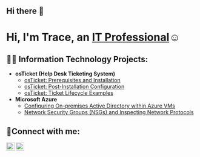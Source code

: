 ## Hi there 👋

<!--
**traceprout/traceprout** is a ✨ _special_ ✨ repository because its `README.md` (this file) appears on your GitHub profile.

Here are some ideas to get you started:

- 🔭 I’m currently working on ...
- 🌱 I’m currently learning ...
- 👯 I’m looking to collaborate on ...
- 🤔 I’m looking for help with ...
- 💬 Ask me about ...
- 📫 How to reach me: ...
- 😄 Pronouns: ...
- ⚡ Fun fact: ...
-->
<h1>Hi, I'm Trace, an <a href="https://linkedin.com/in/trace">IT Professional</a>☺</h1>

<h2>👨‍💻 Information Technology Projects:</h2>

- <b>osTicket (Help Desk Ticketing System)</b>
  - [osTicket: Prerequisites and Installation](https://github.com/traceprout/osticket-prereqs)
  - [osTicket: Post-Installation Configuration](https://github.com/traceprout/post-install-config)
  - [osTicket: Ticket Lifecycle Examples](https://github.com/traceprout/ticket-lifecycle)
- <b>Microsoft Azure</b>
  - [Configuring On-premises Active Directory within Azure VMs](https://github.com/traceprout/configure-ad)
  - [Network Security Groups (NSGs) and Inspecting Network Protocols](https://github.com/traceprout/azure-network-protocols)

<h2>🤳Connect with me:</h2>


[<img align="left" alt="Josh | LinkedIn" width="22px" src="https://cdn.jsdelivr.net/npm/simple-icons@v3/icons/linkedin.svg" />][linkedin]
[<img align="left" alt="Josh | Instagram" width="22px" src="https://cdn.jsdelivr.net/npm/simple-icons@v3/icons/instagram.svg" />][instagram]


[instagram]: https://www.instagram.com/traceprout
[linkedin]: https://www.linkedin.com/in/traceprout123

